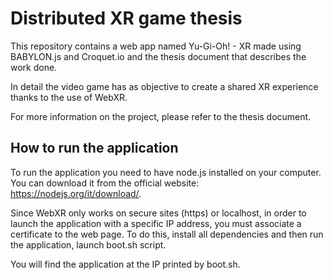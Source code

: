 # Distributed XR game thesis

This repository contains a web app named Yu-Gi-Oh! - XR made using BABYLON.js and Croquet.io and the thesis document that describes the work done.

In detail the video game has as objective to create a shared XR experience thanks to the use of WebXR.

For more information on the project, please refer to the thesis document.


## How to run the application

To run the application you need to have node.js installed on your computer. You can download it from the official website: https://nodejs.org/it/download/.

Since WebXR only works on secure sites (https) or localhost, in order to launch the application with a specific IP address, you must associate a certificate to the web page. To do this, install all dependencies and then run the application, launch boot.sh script.

You will find the application at the IP printed by boot.sh.
